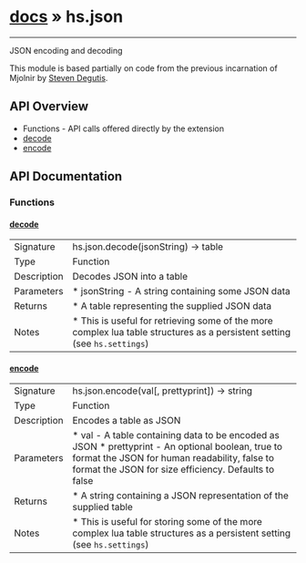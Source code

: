 # [docs](index.md) » hs.json
---

JSON encoding and decoding

This module is based partially on code from the previous incarnation of Mjolnir by [Steven Degutis](https://github.com/sdegutis/).


## API Overview
* Functions - API calls offered directly by the extension
 * [decode](#decode)
 * [encode](#encode)

## API Documentation
### Functions

#### [decode](#decode)
|             |                 |
| ------------|-----------------|
| Signature   | hs.json.decode(jsonString) -> table  |
| Type        | Function |
| Description | Decodes JSON into a table |
| Parameters |  * jsonString - A string containing some JSON data |
| Returns |  * A table representing the supplied JSON data |
| Notes |  * This is useful for retrieving some of the more complex lua table structures as a persistent setting (see `hs.settings`)

#### [encode](#encode)
|             |                 |
| ------------|-----------------|
| Signature   | hs.json.encode(val[, prettyprint]) -> string  |
| Type        | Function |
| Description | Encodes a table as JSON |
| Parameters |  * val - A table containing data to be encoded as JSON * prettyprint - An optional boolean, true to format the JSON for human readability, false to format the JSON for size efficiency. Defaults to false |
| Returns |  * A string containing a JSON representation of the supplied table |
| Notes |  * This is useful for storing some of the more complex lua table structures as a persistent setting (see `hs.settings`) |
